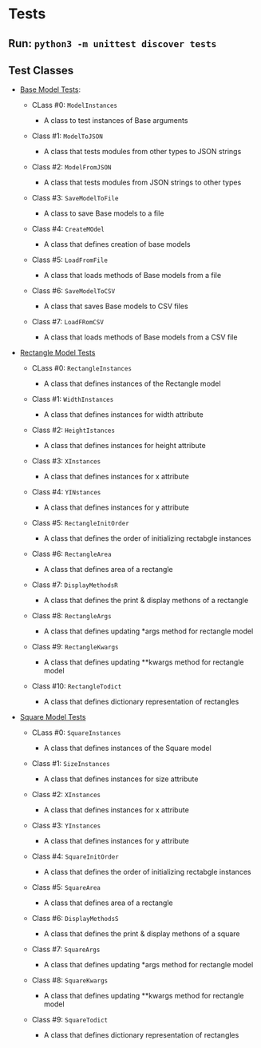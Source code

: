 # Tests

## Run: `python3 -m unittest discover tests`

## Test Classes

* [Base Model Tests](./test_base.py):

	* CLass #0: `ModelInstances`
		* A class to test instances of Base arguments

	* Class #1: `ModelToJSON`
		* A class that tests modules from other types to JSON strings

	* Class #2: `ModelFromJSON`
		* A class that tests modules from JSON strings to other types

	* Class #3: `SaveModelToFile`
		* A class to save Base models to a file

	* Class #4: `CreateMOdel`
		* A class that defines creation of base models

	* Class #5: `LoadFromFile`
		* A class that loads methods of Base models from a file

	* Class #6: `SaveModelToCSV`
		* A class that saves Base models to CSV files

	* Class #7: `LoadFRomCSV`
		* A class that loads methods of Base models from a CSV file


* [Rectangle Model Tests](./test_rectangle.py)

	* CLass #0: `RectangleInstances`
		* A class that defines instances of the Rectangle model

	* Class #1: `WidthInstances`
		* A class that defines instances for width attribute

	* Class #2: `HeightIstances`
		* A class that defines instances for height attribute

	* Class #3: `XInstances`
		* A class that defines instances for x attribute

	* Class #4: `YINstances`
		* A class that defines instances for y attribute

	* Class #5: `RectangleInitOrder`
		* A class that defines the order of initializing rectabgle instances

	* Class #6: `RectangleArea`
		* A class that defines area of a rectangle

	* Class #7: `DisplayMethodsR`
		* A class that defines the print & display methons of a rectangle

	* Class #8: `RectangleArgs`
		* A class that defines updating *args method for rectangle model

	* Class #9: `RectangleKwargs`
		* A class that defines updating **kwargs method for rectangle model

	* Class #10: `RectangleTodict`
		* A class that defines dictionary representation of rectangles


* [Square Model Tests](./test_square.py)

	* CLass #0: `SquareInstances`
		* A class that defines instances of the Square model

	* Class #1: `SizeInstances`
		* A class that defines instances for size attribute

	* Class #2: `XInstances`
		* A class that defines instances for x attribute

	* Class #3: `YInstances`
		* A class that defines instances for y attribute

	* Class #4: `SquareInitOrder`
		* A class that defines the order of initializing rectabgle instances

	* Class #5: `SquareArea`
		* A class that defines area of a rectangle

	* Class #6: `DisplayMethodsS`
		* A class that defines the print & display methons of a square

	* Class #7: `SquareArgs`
		* A class that defines updating *args method for rectangle model

	* Class #8: `SquareKwargs`
		* A class that defines updating **kwargs method for rectangle model

	* Class #9: `SquareTodict`
		* A class that defines dictionary representation of rectangles